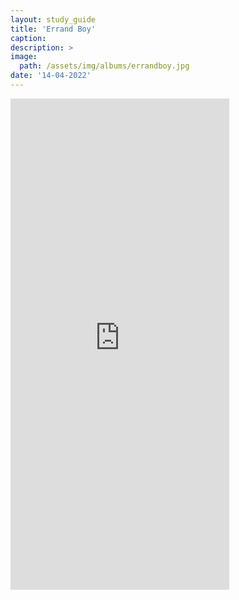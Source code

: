 ```yaml
---
layout: study_guide
title: 'Errand Boy'
caption: 
description: >
image: 
  path: /assets/img/albums/errandboy.jpg
date: '14-04-2022'
---
```


<iframe style="border: 0; width: 350px; height: 786px;" src="https://bandcamp.com/EmbeddedPlayer/album=2592365495/size=large/bgcol=333333/linkcol=0f91ff/transparent=true/" seamless><a href="https://errandboy.bandcamp.com/album/errand-boy">Errand Boy by Errand Boy</a></iframe>
